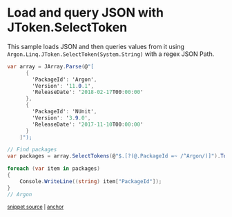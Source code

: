 # Load and query JSON with JToken.SelectToken

This sample loads JSON and then queries values from it using `Argon.Linq.JToken.SelectToken(System.String)` with a regex JSON Path.

<!-- snippet: RegexQuery -->
<a id='snippet-regexquery'></a>
```cs
var array = JArray.Parse(@"[
      {
        'PackageId': 'Argon',
        'Version': '11.0.1',
        'ReleaseDate': '2018-02-17T00:00:00'
      },
      {
        'PackageId': 'NUnit',
        'Version': '3.9.0',
        'ReleaseDate': '2017-11-10T00:00:00'
      }
    ]");

// Find packages
var packages = array.SelectTokens(@"$.[?(@.PackageId =~ /^Argon/)]").ToList();

foreach (var item in packages)
{
    Console.WriteLine((string) item["PackageId"]);
}
// Argon
```
<sup><a href='/src/Tests/Documentation/Samples/JsonPath/RegexQuery.cs#L33-L55' title='Snippet source file'>snippet source</a> | <a href='#snippet-regexquery' title='Start of snippet'>anchor</a></sup>
<!-- endSnippet -->

